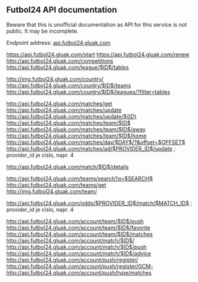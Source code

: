 ## Futbol24 API documentation

Beware that this is unofficial documentation as API for this service is not public. It may be incomplete.

Endpoint address:
[api.futbol24.gluak.com](http://api.futbol24.gluak.com)

https://api.futbol24.gluak.com/start
https://api.futbol24.gluak.com/renew
http://api.futbol24.gluak.com/competitions
http://api.futbol24.gluak.com/league/$ID$/tables

http://img.futbol24.gluak.com/country/
http://api.futbol24.gluak.com/country/$ID$/teams
http://api.futbol24.gluak.com/country/$ID$/leagues/?filter=tables

http://api.futbol24.gluak.com/matches/get
http://api.futbol24.gluak.com/matches/update
http://api.futbol24.gluak.com/matches/update/${ID}
http://api.futbol24.gluak.com/matches/team/$ID$
http://api.futbol24.gluak.com/matches/team/$ID$/away
http://api.futbol24.gluak.com/matches/team/$ID$/home
http://api.futbol24.gluak.com/matches/day/$DAY$/?&offset=$OFFSET$
http://api.futbol24.gluak.com/matches/ad/$PROVIDER_ID$/update ; provider_id je cislo, napr. 4

http://api.futbol24.gluak.com/match/$ID$/details

http://api.futbol24.gluak.com/teams/search?q=$SEARCH$
http://api.futbol24.gluak.com/teams/get
http://img.futbol24.gluak.com/team/

http://api.futbol24.gluak.com/odds/$PROVIDER_ID$/match/$MATCH_ID$ ; provider_id je cislo, napr. 4

http://api.futbol24.gluak.com/account/team/$ID$/push
http://api.futbol24.gluak.com/account/team/$ID$/favorite
http://api.futbol24.gluak.com/account/team/$ID$/matches
http://api.futbol24.gluak.com/account/match/$ID$/
http://api.futbol24.gluak.com/account/match/$ID$/push
http://api.futbol24.gluak.com/account/match/$ID$/advice
http://api.futbol24.gluak.com/account/push/register/
http://api.futbol24.gluak.com/account/push/register/GCM-
http://api.futbol24.gluak.com/account/push/type/matches


